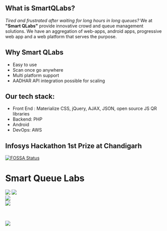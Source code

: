 ## What is SmartQLabs?

<i>Tired and frustrated after waiting for long hours in long queues? </i>
We at <b>"Smart QLabs"</b> provide innovative crowd and queue management solutions. 
We have an aggregation of web-apps, android apps, progressive web app and a web platform that serves the purpose.

## Why Smart QLabs

<ul>
<li> Easy to use </li>
<li> Scan once go anywhere</li>
<li> Multi platform support </li>
<li> AADHAR API integration possible for scaling </li>
</ul>


## Our tech stack:

<ul>
<li> Front End : Materialize CSS, jQuery, AJAX, JSON, open source JS QR libraries </li>
<li> Backend: PHP </li>
<li> Android </li>
<li> DevOps: AWS </li>
</ul>


## Infosys Hackathon 1st Prize at Chandigarh

[![FOSSA Status](https://app.fossa.io/api/projects/git%2Bgithub.com%2Fsanudatta11%2FSmartQLabsWeb.svg?type=shield)](https://app.fossa.io/projects/git%2Bgithub.com%2Fsanudatta11%2FSmartQLabsWeb?ref=badge_shield)
<h1>Smart Queue Labs</h1>
<div>
  <img src="https://img.shields.io/packagist/l/doctrine/orm.svg"></a>
  <img src="https://img.shields.io/pypi/wheel/Django.svg"></a>
</div>
  <img src="https://img.shields.io/versioneye/d/ruby/rails.svg"></a>
 <div>
  <img src="https://img.shields.io/uptimerobot/ratio/7/m778918918-3e92c097147760ee39d02d36.svg"></a>
</div>
<br><br>
<a href="https://app.fossa.io/projects/git%2Bgithub.com%2Fsanudatta11%2FSmartQLabsWeb?ref=badge_large" alt="FOSSA Status">




<img src="https://app.fossa.io/api/projects/git%2Bgithub.com%2Fsanudatta11%2FSmartQLabsWeb.svg?type=large"></a>
